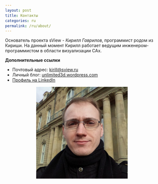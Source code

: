 ```yaml
---
layout: post
title: Контакты
categories: ru
permalink: /ru/about/
---
```


Основатель проекта sView - *Кирилл Гаврилов*, программист родом из Кириши.
На данный момент Кирилл работает ведущим инженером-программистом в области визуализации CAx.

**Дополнительные ссылки**

* Почтовый адрес: <kirill@sview.ru>
* Личный блог: [unlimited3d.wordpress.com](https://unlimited3d.wordpress.com)
* [Профиль на LinkedIn](https://www.linkedin.com/in/kirill-gavrilov-b63696105)

<div align='center'><img src='/images/kirill.jpg' alt='Kirill Gavrilov Tartynskih' /></div>
